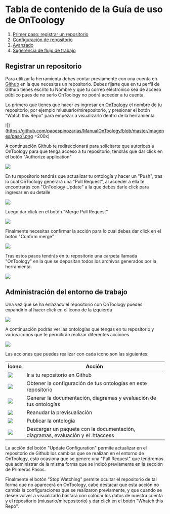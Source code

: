 # Tabla de contenido de la Guía de uso de OnToology


1. [Primer paso: registrar un repositorio](#registrar-un-repositorio)
2. [Configuración de repositorio](#)
3. [Avanzado](#)
4. [Sugerencia de flujo de trabajo](#)

## Registrar un repositorio

Para utilizar la herramienta debes contar previamente con una cuenta en [Github](http://github.com) en la que necesitas un repositorio. Debes fijarte que en tu perfil de Github tienes escrito tu Nombre y que tu correo eléctronico sea de acceso público pues de no serlo OnToology no podrá acceder a tu cuenta.

Lo primero que tienes que hacer es ingresar en [OnToology](http://ontoology.linkeddata.es/) el nombre de tu repositorio, por ejemplo miusuario/mirepositorio, y presionar el botón "Watch this Repo" para empezar a visualizarlo dentro de la herramienta

![](https://github.com/paoespinozarias/ManualOnToology/blob/master/imagenes/paso1.png =200x)


A continuación Github te redireccionará para solicitarte que autorices a OnToology para que tenga acceso a tu repositorio, tendrás que dar click en el botón "Authorize application"

![](https://github.com/paoespinozarias/ManualOnToology/blob/master/imagenes/paso2.png)

En tu repositorio tendrás que actualizar tu ontología y hacer un "Push", tras lo cual OnToology generará una "Pull Request", al acceder a ella te encontrarás con "OnToology Update" a la que debes darle click para ingresar en su detalle

![](https://github.com/paoespinozarias/ManualOnToology/blob/master/imagenes/paso3.png)

Luego dar click en el botón "Merge Pull Request"

![](https://github.com/paoespinozarias/ManualOnToology/blob/master/imagenes/paso4.png)


Finalmente necesitas confirmar la acción para lo cual debes dar click en el botón "Confirm merge"

![](https://github.com/paoespinozarias/ManualOnToology/blob/master/imagenes/paso4_1.png)


Tras estos pasos tendrás en tu repositorio una carpeta llamada "OnToology" en la que se depositan todos los archivos generados por la herramienta.

![](https://github.com/paoespinozarias/ManualOnToology/blob/master/imagenes/paso5.png)


## Administración del entorno de trabajo

Una vez que se ha enlazado el repositorio con OnToology puedes expandirlo al hacer click en el ícono de la izquierda

![](https://github.com/paoespinozarias/ManualOnToology/blob/master/imagenes/admin.png)

A continuación podrás ver las ontologías que tengas en tu repositorio y varios íconos que te permitirán realizar diferentes acciones

![](https://github.com/paoespinozarias/ManualOnToology/blob/master/imagenes/admin1.png)

Las acciones que puedes realizar con cada ícono son las siguientes:

| Ícono | Acción |
| ---------- | ---------- |
| ![](https://github.com/paoespinozarias/ManualOnToology/blob/master/imagenes/icon1.png)   | Ir a tu repositorio en Github   |
| ![](https://github.com/paoespinozarias/ManualOnToology/blob/master/imagenes/icon2.png)   | Obtener la configuración de tus ontologías en este repositorio  |
| ![](https://github.com/paoespinozarias/ManualOnToology/blob/master/imagenes/icon3.png)   | Generar la documentación, diagramas y evaluación de tus ontologías   |
| ![](https://github.com/paoespinozarias/ManualOnToology/blob/master/imagenes/icon4.png)   | Reanudar la previsualiación   |
| ![](https://github.com/paoespinozarias/ManualOnToology/blob/master/imagenes/icon6.png)   | Publicar la ontología   |
| ![](https://github.com/paoespinozarias/ManualOnToology/blob/master/imagenes/icon7.png)   | Descargar un paquete con la documentación, diagramas, evaluación y el .htaccess  | 


La acción del botón "Update Configuration" permite actualizar en el repositorio de Github los cambios que se realizan en el entorno de OnToology, esto ocasiona que se genere una "Pull Request" que tendremos que administrar de la misma forma que se indicó previamente en la sección de Primeros Pasos.

Finalmente el botón "Stop Watching" permite ocultar el repositorio de tal forma que no aparecerá en OnToology, cabe destacar que esta acción no cambia la configuraciones que se realizaron previamente, y que cuando se desee volver a visualizarlo bastará con colocar los datos de nuestra cuenta y el repositorio (miusario/mirepositorio) y dar click en el botón "Whatch this Repo".
